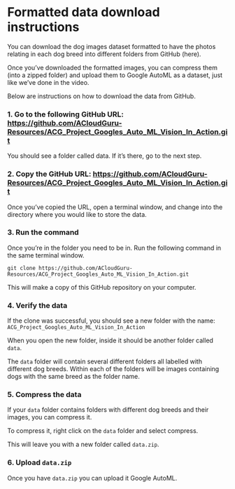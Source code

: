 # Formatted data download instructions

You can download the dog images dataset formatted to have the photos relating in each dog breed into different folders from GitHub (here).

Once you’ve downloaded the formatted images, you can compress them (into a zipped folder) and upload them to Google AutoML as a dataset, just like we’ve done in the video.

Below are instructions on how to download the data from GitHub.

### 1. Go to the following GitHub URL: https://github.com/ACloudGuru-Resources/ACG_Project_Googles_Auto_ML_Vision_In_Action.git

You should see a folder called data. If it’s there, go to the next step.

### 2. Copy the GitHub URL: https://github.com/ACloudGuru-Resources/ACG_Project_Googles_Auto_ML_Vision_In_Action.git

Once you’ve copied the URL, open a terminal window, and change into the directory where you would like to store the data.

### 3. Run the command 

Once you’re in the folder you need to be in. Run the following command in the same terminal window.

`git clone https://github.com/ACloudGuru-Resources/ACG_Project_Googles_Auto_ML_Vision_In_Action.git`

This will make a copy of this GitHub repository on your computer.

### 4. Verify the data

If the clone was successful, you should see a new folder with the name: `ACG_Project_Googles_Auto_ML_Vision_In_Action`

When you open the new folder, inside it should be another folder called `data`. 

The `data` folder will contain several different folders all labelled with different dog breeds. Within each of the folders will be images containing dogs with the same breed as the folder name.

### 5. Compress the data

If your `data` folder contains folders with different dog breeds and their images, you can compress it.

To compress it, right click on the `data` folder and select compress.

This will leave you with a new folder called `data.zip`.

### 6. Upload `data.zip`

Once you have `data.zip` you can upload it Google AutoML.
